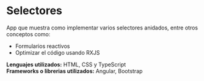 # Selectores
App que muestra como implementar varios selectores anidados, entre otros conceptos como:
* Formularios reactivos
* Optimizar el código usando RXJS

**Lenguajes utilizados:** HTML, CSS y TypeScript  
**Frameworks o librerias utilizados:** Angular, Bootstrap
